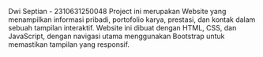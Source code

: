 Dwi Septian - 2310631250048
Project ini merupakan Website yang menampilkan informasi pribadi, portofolio karya, prestasi, dan kontak dalam sebuah tampilan interaktif. Website ini dibuat dengan HTML, CSS, dan JavaScript, dengan navigasi utama menggunakan Bootstrap untuk memastikan tampilan yang responsif.
